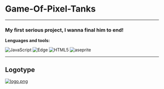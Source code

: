 # Game-Of-Pixel-Tanks
____
### My first serious project, I wanna final him to end!

**Lenguages and tools:**

![JavaScript](https://img.shields.io/badge/-JavaScript-090909?style=for-the-badge&logo=JavaScript&logoColor=E9D54D)
![Edge](https://img.shields.io/badge/Edge-0078D7?style=for-the-badge&logo=Microsoft-edge&logoColor=white)
![HTML5](https://img.shields.io/badge/html5-%23E34F26.svg?style=for-the-badge&logo=html5&logoColor=white)
![aseprite](https://pic.fxxz.com/up/2021-9/202192884936724.jpg 'Aseprite')
____
## Logotype
[![logo.png](https://im.wampi.ru/2023/02/14/logo.png)](https://wampi.ru/image/RSDeHgQ, 'Game logotype') 



